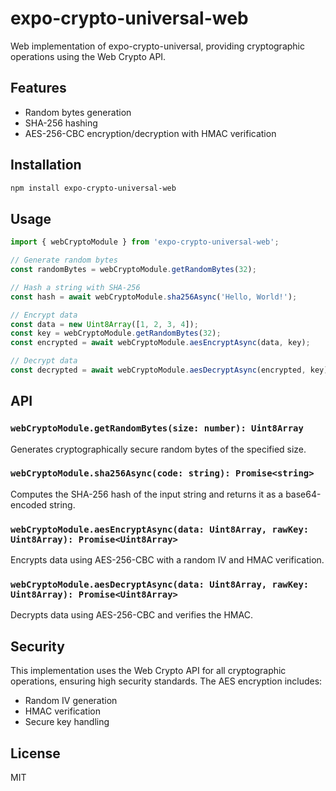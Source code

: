 # expo-crypto-universal-web

Web implementation of expo-crypto-universal, providing cryptographic operations using the Web Crypto API.

## Features

- Random bytes generation
- SHA-256 hashing
- AES-256-CBC encryption/decryption with HMAC verification

## Installation

```bash
npm install expo-crypto-universal-web
```

## Usage

```typescript
import { webCryptoModule } from 'expo-crypto-universal-web';

// Generate random bytes
const randomBytes = webCryptoModule.getRandomBytes(32);

// Hash a string with SHA-256
const hash = await webCryptoModule.sha256Async('Hello, World!');

// Encrypt data
const data = new Uint8Array([1, 2, 3, 4]);
const key = webCryptoModule.getRandomBytes(32);
const encrypted = await webCryptoModule.aesEncryptAsync(data, key);

// Decrypt data
const decrypted = await webCryptoModule.aesDecryptAsync(encrypted, key);
```

## API

### `webCryptoModule.getRandomBytes(size: number): Uint8Array`

Generates cryptographically secure random bytes of the specified size.

### `webCryptoModule.sha256Async(code: string): Promise<string>`

Computes the SHA-256 hash of the input string and returns it as a base64-encoded string.

### `webCryptoModule.aesEncryptAsync(data: Uint8Array, rawKey: Uint8Array): Promise<Uint8Array>`

Encrypts data using AES-256-CBC with a random IV and HMAC verification.

### `webCryptoModule.aesDecryptAsync(data: Uint8Array, rawKey: Uint8Array): Promise<Uint8Array>`

Decrypts data using AES-256-CBC and verifies the HMAC.

## Security

This implementation uses the Web Crypto API for all cryptographic operations, ensuring high security standards. The AES encryption includes:

- Random IV generation
- HMAC verification
- Secure key handling

## License

MIT
